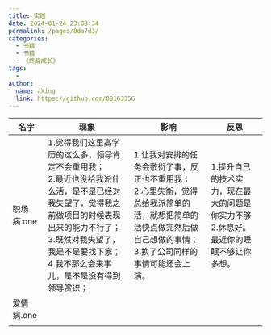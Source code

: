 ```yaml
---
title: 实践
date: 2024-01-24 23:08:34
permalink: /pages/8da7d3/
categories:
  - 书籍
  - 书籍
  - 《终身成长》
tags:
  - 
author: 
  name: aXing
  link: https://github.com/08163356
---
```




| 名字       | 现象                                                         | 影响                                                         | 反思                                                         |
| ---------- | ------------------------------------------------------------ | ------------------------------------------------------------ | ------------------------------------------------------------ |
| 职场病.one | 1.觉得我们这里高学历的这么多，领导肯定不会重用我；<br />2.最近也没给我派什么活，是不是已经对我失望了，觉得我之前做项目的时候表现出来的能力不行了；<br />3.既然对我失望了，我是不是要找下家；<br />4.我不那么会来事儿，是不是没有得到领导赏识； | 1.让我对安排的任务会敷衍了事，反正也不重用我；<br />2.心里失衡，觉得总给我派简单的活，就想把简单的活快点做完然后做自己想做的事情；<br />3.换了公司同样的事情可能还会上演。 | 1.提升自己的技术实力，现在最大的问题是你实力不够<br />2.休息好。最近你的睡眠不够让你多想。 |
| 爱情病.one |                                                              |                                                              |                                                              |
|            |                                                              |                                                              |                                                              |

<!-- more -->
